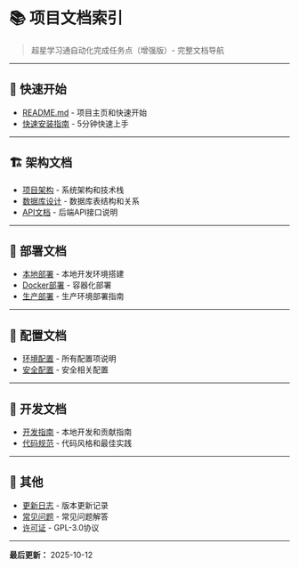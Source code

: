 # 📚 项目文档索引

> 超星学习通自动化完成任务点（增强版）- 完整文档导航

---

## 📖 快速开始

- [README.md](../README.md) - 项目主页和快速开始
- [快速安装指南](QUICK_START.md) - 5分钟快速上手

---

## 🏗️ 架构文档

- [项目架构](ARCHITECTURE.md) - 系统架构和技术栈
- [数据库设计](DATABASE.md) - 数据库表结构和关系
- [API文档](API.md) - 后端API接口说明

---

## 🚀 部署文档

- [本地部署](../web/START_GUIDE.md) - 本地开发环境搭建
- [Docker部署](../web/DOCKER_DEPLOYMENT.md) - 容器化部署
- [生产部署](../web/DEPLOYMENT_GUIDE.md) - 生产环境部署指南

---

## 🔧 配置文档

- [环境配置](CONFIGURATION.md) - 所有配置项说明
- [安全配置](SECURITY.md) - 安全相关配置

---

## 📝 开发文档

- [开发指南](DEVELOPMENT.md) - 本地开发和贡献指南
- [代码规范](CODE_STYLE.md) - 代码风格和最佳实践

---

## 📜 其他

- [更新日志](CHANGELOG.md) - 版本更新记录
- [常见问题](FAQ.md) - 常见问题解答
- [许可证](../LICENSE) - GPL-3.0协议

---

**最后更新：** 2025-10-12

